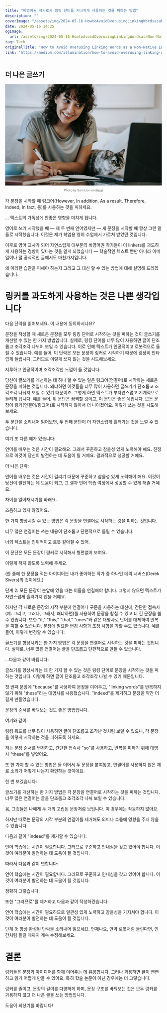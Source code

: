 ```yaml
---
title: "비영어권 작가로서 링킹 단어를 지나치게 사용하는 것을 피하는 방법"
description: ""
coverImage: "/assets/img/2024-05-16-HowtoAvoidOverusingLinkingWordsasaNon-NativeEnglishWriter_0.png"
date: 2024-05-16 14:25
ogImage: 
  url: /assets/img/2024-05-16-HowtoAvoidOverusingLinkingWordsasaNon-NativeEnglishWriter_0.png
tag: Tech
originalTitle: "How to Avoid Overusing Linking Words as a Non-Native English Writer"
link: "https://medium.com/illumination/how-to-avoid-overusing-linking-words-as-a-non-native-english-writer-f9eacc97dee4"
---
```



## 더 나은 글쓰기

![How to Avoid Overusing Linking Words as a Non-Native English Writer](/assets/img/2024-05-16-HowtoAvoidOverusingLinkingWordsasaNon-NativeEnglishWriter_0.png)

각 문장을 시작할 때 링크어(However, In addition, As a result, Therefore, Indeed, In fact, 등)를 사용하는 것을 피하세요.

<div class="content-ad"></div>

… 텍스트의 가독성에 안좋은 영향을 미치게 됩니다.

영어로 쓰기 시작했을 때 — 제 두 번째 언어였지만 — 새 문장을 시작할 때 항상 그런 말들로 시작했습니다. 이것은 제가 학업용 영어 수업에서 가르쳐 받았던 것입니다.

이후로 영어 교사가 되어 자연스럽게 대부분의 비영어권 작가들이 이 linkers를 과도하게 사용하는 경향이 있다는 것을 알게 되었습니다 — 학술적인 텍스트 뿐만 아니라 이메일이나 덜 공식적인 글에서도 마찬가지입니다.

왜 이러한 습관을 피해야 하는지 그리고 그 대신 할 수 있는 방법에 대해 설명해 드리겠습니다.

<div class="content-ad"></div>

# 링커를 과도하게 사용하는 것은 나쁜 생각입니다

다음 단락을 읽어보세요. 이 내용에 동의하시나요?

문장을 작성할 때 새로운 문장을 모두 링킹 단어로 시작하는 것을 피하는 것이 글쓰기를 개선할 수 있는 한 가지 방법입니다. 실제로, 링킹 단어를 너무 많이 사용하면 글이 단조롭고 조각조각 나뉘어 보일 수 있습니다. 이로 인해 텍스트가 인공적이고 로봇적으로 들릴 수 있습니다. 예를 들어, 이 단락은 모든 문장이 링커로 시작하기 때문에 굉장히 안타깝게 들립니다. 그러므로 이렇게 쓰지 않는 것을 시도해보세요.

지루하고 인공적이며 조각조각한 느낌이 들 것입니다.

<div class="content-ad"></div>

당신이 글쓰기를 개선하는 데 하나 할 수 있는 일은 링크어(연결어)로 시작하는 새로운 문장을 피하는 것입니다. 왜냐하면 이것들을 너무 많이 사용하면 글쓰기가 단조롭고 조각조각 나눠져 보일 수 있기 때문이죠. 그렇게 하면 텍스트가 부자연스럽고 기계적으로 들리게 됩니다. 예를 들어, 위 문단은 끔찍할 것이고, 이 문단은 좋은 예입니다. 모든 문장이 링커(연결어/링크어)로 시작하지 않아서 더 나아졌어요. 이렇게 쓰는 것을 시도해 보세요.

두 문단을 소리내어 읽어보면, 두 번째 문단이 더 자연스럽게 흘러가는 것을 느낄 수 있습니다.

여기 또 다른 예가 있습니다:

<div class="content-ad"></div>

언어를 배우는 것은 시간이 필요해요. 그래서 꾸준하고 참을성 있게 노력해야 해요. 진정으로 이것이 당신이 발전하는 데 도움이 될 거예요. 결과적으로 성공할 거예요.

더 나은 단락:

언어를 배우는 것은 시간이 걸리기 때문에 꾸준하고 참을성 있게 노력해야 해요. 이것이 당신이 발전하는 데 도움이 되고, 그 결과 언어 학습 여정에서 성공할 수 있게 해줄 거예요.

차이를 알아채시기를 바래요.

<div class="content-ad"></div>

즈음하고 있지 않겠어요.

<div class="content-ad"></div>

한 가지 향상시킬 수 있는 방법은 각 문장을 연결어로 시작하는 것을 피하는 것입니다.

너무 많은 연결어는 쓰는 내용이 단조롭고 단편적으로 들릴 수 있습니다.

너의 텍스트는 인위적이고 로봇 같아질 수 있어.

<div class="content-ad"></div>

이 문단은 모든 문장이 링커로 시작해서 형편없어 보여요.

이렇게 적지 않도록 노력해 주세요.

(한 줄에 한 문장을 적는 아이디어는 내가 좋아하는 작가 중 하나인 데릭 시버스(Derek Sivers)의 것이에요.)

단계 2: 모든 문장이 눈앞에 있을 때는 이들을 연결해야 합니다. 그렇지 않으면 텍스트가 자연스럽게 흘러가지 않을 거예요.

<div class="content-ad"></div>

하지만 각 새로운 문장의 시작 부분에 연결어나 구문을 사용하는 대신에, 간단한 접속사(예: 그리고, 그러나, 그래서, 왜냐하면)를 사용하여 문장을 합칠 수 있고 더 긴 문장을 쓸 수 있습니다. 또한 "it," "this," "that," "ones"와 같은 대명사로 단어를 대체하여 반복을 피할 수 있습니다. 문장에 필요한 변경 사항과 조정 사항을 가할 수도 있습니다. 예를 들어, 이렇게 변경할 수 있습니다:

글쓰기를 향상시키는 한 가지 방법은 각 문장을 연결어로 시작하는 것을 피하는 것입니다. 실제로, 너무 많은 연결어는 글을 단조롭고 단편적으로 만들 수 있습니다.

<div class="content-ad"></div>

…다음과 같이 바뀝니다:

글쓰기를 향상시키는 데 한 가지 할 수 있는 것은 링킹 단어로 문장을 시작하는 것을 피하는 것입니다. 이렇게 하면 글이 단조롭고 조각조각 나뉠 수 있기 때문입니다.

첫 번째 문장에 "because"를 사용하여 문장을 이어주고, "linking words"를 반복하지 않기 위해 "these"라는 대명사를 사용했습니다. "indeed"를 제거하고 문장을 약간 더 길게 만들었습니다.

문장의 순서를 바꿔보는 것도 좋은 방법입니다.

<div class="content-ad"></div>

여기와 같이:

링킹 워드를 너무 많이 사용하면 글이 단조롭고 조각난 것처럼 보일 수 있으니, 각 문장을 이렇게 시작하는 것을 피하도록 하세요.

저는 문장 순서를 변경하고, 간단한 접속사 "so"를 사용하고, 반복을 피하기 위해 대명사 "these"를 넣었어요.

또 한 가지 할 수 있는 방법은 둘 이어서 두 문장을 붙여놓고, 연결어를 사용하지 않은 채로 소리가 어떻게 나는지 확인하는 것이에요.

<div class="content-ad"></div>

한 번 보겠습니다:

글쓰기를 개선하는 한 가지 방법은 각 문장을 연결어로 시작하는 것을 피하는 것입니다. 너무 많은 연결어는 글을 단조롭고 조각조각 나눠 보일 수 있습니다.

음, 그것들은 나에게 두 개의 고립된 문장처럼 보입니다. 이 경우에는 작동하지 않아요.

하지만 때로는 문장의 시작 부분의 연결어를 제거해도 의미나 흐름에 영향을 주지 않을 수 있습니다.

<div class="content-ad"></div>

다음과 같이 "indeed"를 제거할 수 있습니다:

언어 학습에는 시간이 필요합니다. 그러므로 꾸준하고 인내심을 갖고 있어야 합니다. 이것이 여러분이 발전하는 데 도움이 될 것입니다.

따라서 다음과 같이 변합니다:

언어 학습에는 시간이 필요합니다. 그러므로 꾸준하고 인내심을 갖고 있어야 합니다. 이것이 여러분이 발전하는 데 도움이 될 것입니다.

<div class="content-ad"></div>

정확히 그렇습니다.

또한 "그러므로"를 제거하고 다음과 같이 작성하겠습니다:

언어 학습에는 시간이 필요하므로 일관성 있게 노력하고 참을성을 가지셔야 합니다. 이것이 여러분이 발전하는 데 도움이 될 것입니다.

단계 3: 항상 완성된 단락을 소리내어 읽으세요. 언제나요, 만약 로봇처럼 들린다면, 인간처럼 들릴 때까지 계속 수정해보세요.

<div class="content-ad"></div>

# 결론

링커들은 문장과 아이디어를 함께 이어주는 데 유용합니다. 그러나 과용하면 글이 뻔뻔하고 읽기 어렵게 만들 수 있어요, 특히 학술 논문이 아닌 경우에는 더 그렇습니다.

링커를 줄이고, 문장의 길이를 다양하게 하며, 문장 구조를 바꿔보는 것은 모두 링커를 과용하지 않고 더 나은 글을 쓰는 방법입니다.

도움이 되셨기를 바랍니다!